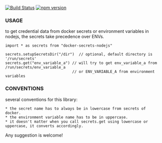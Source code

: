 [![Build Status](https://travis-ci.org/zhu1230/docker-secrets.svg?branch=master)](https://travis-ci.org/zhu1230/docker-secrets)
[![npm version](https://badge.fury.io/js/docker-secrets-nodejs.svg)](https://badge.fury.io/js/docker-secrets-nodejs)

### USAGE

to get credential data from docker secrets or environment variables in nodejs, the secrets take precedence over ENVs.

~~~
import * as secrets from "docker-secrets-nodejs"

secrets.setupSecretsDir("/dir")  // optional, default directory is '/run/secrets'
secrets.get("env_variable_a") // will try to get env_variable_a from /run/secrets/env_variable_a 
							  // or ENV_VARIABLE_A from environment variables
~~~

### CONVENTIONS

several conventions for this library:

	* the secret name has to always be in lowercase from secrets of docker.
	* the environment variable name has to be in uppercase.
	* it doesn't matter when you call secrets.get using lowercase or uppercase, it converts accordingly.


Any suggestion is welcome!



